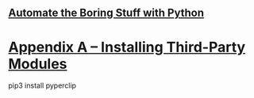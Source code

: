 ## [Automate the Boring Stuff with Python](https://automatetheboringstuff.com)

# [Appendix A – Installing Third-Party Modules](https://automatetheboringstuff.com/appendixa/)

pip3 install pyperclip
